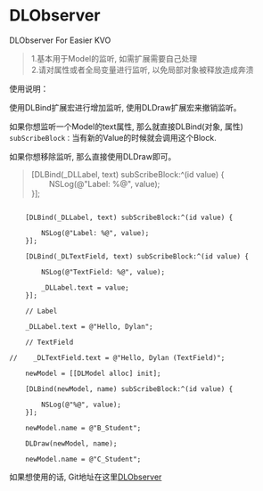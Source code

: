 # DLObserver
DLObserver For Easier KVO

>1.基本用于Model的监听, 如需扩展需要自己处理 <br>2.请对属性或者全局变量进行监听, 以免局部对象被释放造成奔溃

使用说明：

使用DLBind扩展宏进行增加监听, 使用DLDraw扩展宏来撤销监听。

如果你想监听一个Model的text属性, 那么就直接DLBind(对象, 属性) `subScribeBlock：`当有新的Value的时候就会调用这个Block.

如果你想移除监听, 那么直接使用DLDraw即可。

> [DLBind(_DLLabel, text) subScribeBlock:^(id value) {<br>&nbsp;&nbsp;&nbsp;&nbsp;&nbsp;&nbsp;&nbsp;&nbsp;NSLog(@"Label: %@", value);<br>}];

```objc

    [DLBind(_DLLabel, text) subScribeBlock:^(id value) {
        
        NSLog(@"Label: %@", value);
    }];
    
    [DLBind(_DLTextField, text) subScribeBlock:^(id value) {
       
        NSLog(@"TextField: %@", value);
        
        _DLLabel.text = value;
    }];
    
    // Label
    
    _DLLabel.text = @"Hello, Dylan";
    
    // TextField
    
//    _DLTextField.text = @"Hello, Dylan (TextField)";
    
    newModel = [[DLModel alloc] init];
    
    [DLBind(newModel, name) subScribeBlock:^(id value) {
       
        NSLog(@"%@", value);
    }];
    
    newModel.name = @"B_Student";

    DLDraw(newModel, name);
    
    newModel.name = @"C_Student";
```

如果想使用的话, Git地址在这里[DLObserver](https://github.com/WildDylan/DLObserver)
